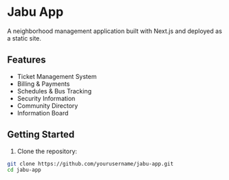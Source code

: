 # Jabu App

A neighborhood management application built with Next.js and deployed as a static site.

## Features

- Ticket Management System
- Billing & Payments
- Schedules & Bus Tracking
- Security Information
- Community Directory
- Information Board

## Getting Started

1. Clone the repository:
```bash
git clone https://github.com/yourusername/jabu-app.git
cd jabu-app

